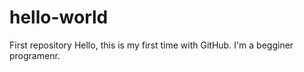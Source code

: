 # hello-world
First repository
Hello, this is my first time with GitHub. I'm a begginer programenr.
